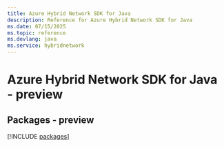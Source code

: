 ```yaml
---
title: Azure Hybrid Network SDK for Java
description: Reference for Azure Hybrid Network SDK for Java
ms.date: 07/15/2025
ms.topic: reference
ms.devlang: java
ms.service: hybridnetwork
---
```

# Azure Hybrid Network SDK for Java - preview
## Packages - preview
[!INCLUDE [packages](hybrid-network-index.md)]